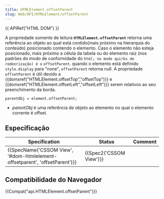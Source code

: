 ```yaml
---
title: HTMLElement.offsetParent
slug: Web/API/HTMLElement/offsetParent
---
```

{{ APIRef("HTML DOM") }}

A propriedade somente de leitura **`HTMLElement.offsetParent`** retorna uma referência ao objeto ao qual está contido(mais próximo na hierarquia do conteúdo) posicionado contendo o elemento. Caso o elemento não esteja posicionado, mais próximo a célula da tabela ou do elemento raiz (nos padrões do modo de conformidade do `html; no modo quirks de redenrização) é o` `offsetParent`. quando o elemento está definido `style.display` para "none", `offsetParent` retorna null. A propriedade `offsetParent` é útil devido a {{domxref("HTMLElement.offsetTop","offsetTop")}} e {{domxref("HTMLElement.offsetLeft","offsetLeft")}} serem relativos ao seu preenchimento da borda.

```
parentObj = element.offsetParent;
```

- _parentObj_ é uma referência de objeto ao elemento no qual o elemento corrente é offset.

## Especificação

| Specification                                                                                        | Status                           | Comment |
| ---------------------------------------------------------------------------------------------------- | -------------------------------- | ------- |
| {{SpecName('CSSOM View', '#dom-htmlelement-offsetparent', 'offsetParent')}} | {{Spec2('CSSOM View')}} |         |

## Compatibilidade do Navegador

{{Compat("api.HTMLElement.offsetParent")}}
